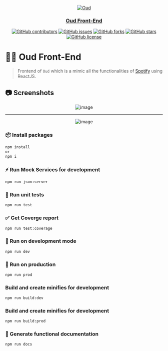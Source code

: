 <div align="center">
<a href="" rel="noopener">
  
![Oud](https://user-images.githubusercontent.com/40190772/79008099-ebb5f680-7b5c-11ea-926d-f79f25f3e47b.png)
  
</div>

<h3 align="center">Oud Front-End</h3>

<div align="center">

[![GitHub contributors](https://img.shields.io/github/contributors/AbdallahHemdan/oudFrontend)](https://github.com/AbdallahHemdan/oudFrontend/contributors)
[![GitHub issues](https://img.shields.io/github/issues/AbdallahHemdan/oudFrontend)](https://github.com/AbdallahHemdan/oudFrontend/issues)
[![GitHub forks](https://img.shields.io/github/forks/AbdallahHemdan/oudFrontend)](https://github.com/AbdallahHemdan/oudFrontend/network)
[![GitHub stars](https://img.shields.io/github/stars/AbdallahHemdan/oudFrontend)](https://github.com/AbdallahHemdan/oudFrontend/stargazers)
[![GitHub license](https://img.shields.io/github/license/AbdallahHemdan/oudFrontend)](https://github.com/AbdallahHemdan/oudFrontend/blob/master/LICENSE)

</div>

# 🏃‍♂️ Oud Front-End
> Frontend of ```Oud``` which is a mimic all the functionalities of [Spotify](https://open.spotify.com/) using ReactJS.

## 📷 Screenshots

<div align="center">
 
![image](https://user-images.githubusercontent.com/40190772/79008135-01c3b700-7b5d-11ea-85c9-9f1e166e299b.png)

<hr />

![image](https://user-images.githubusercontent.com/40190772/79008263-418a9e80-7b5d-11ea-9433-c8d7791a9b81.png)


</div>

### 📦 Install packages
```sh
npm install
or 
npm i
```
### ⚡ Run Mock Services for development
```sh
npm run json:server
```

### 🧪 Run unit tests
```sh
npm run test
```

### ✅ Get Coverge report
```sh
npm run test:coverage
```
### 🧩 Run on development mode
```sh
npm run dev
```

### 🤵 Run on production
```sh
npm run prod
```

### Build and create minifies for development 
```sh
npm run build:dev
```
### Build and create minifies for development 
```sh
npm run build:prod
```
### 📃 Generate functional documentation
```sh
npm run docs
```
